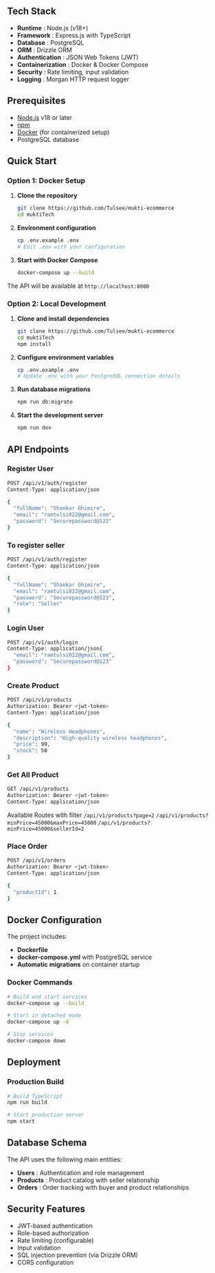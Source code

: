 ## Tech Stack

- **Runtime** : Node.js (v18+)
- **Framework** : Express.js with TypeScript
- **Database** : PostgreSQL
- **ORM** : Drizzle ORM
- **Authentication** : JSON Web Tokens (JWT)
- **Containerization** : Docker & Docker Compose
- **Security** : Rate limiting, input validation
- **Logging** : Morgan HTTP request logger

## Prerequisites

- [Node.js](https://nodejs.org/) v18 or later
- [npm](https://www.npmjs.com/)
- [Docker](https://www.docker.com/products/docker-desktop/) (for containerized setup)
- PostgreSQL database

## Quick Start

### Option 1: Docker Setup

1. **Clone the repository**
   ```bash
   git clone https://github.com/Tulsee/mukti-ecommerce
   cd muktiTech
   ```
2. **Environment configuration**
   ```bash
   cp .env.example .env
   # Edit .env with your configuration
   ```
3. **Start with Docker Compose**
   ```bash
   docker-compose up --build
   ```

The API will be available at `http://localhost:8000`

### Option 2: Local Development

1. **Clone and install dependencies**
   ```bash
   git clone https://github.com/Tulsee/mukti-ecommerce
   cd muktiTech
   npm install
   ```
2. **Configure environment variables**
   ```bash
   cp .env.example .env
   # Update .env with your PostgreSQL connection details
   ```
3. **Run database migrations**
   ```bash
   npm run db:migrate
   ```
4. **Start the development server**
   ```bash
   npm run dev
   ```

## API Endpoints

### Register User

```bash
POST /api/v1/auth/register
Content-Type: application/json

{
  "fullName": "Shankar Ghimire",
  "email": "ramtulsi022@gmail.com",
  "password": "Securepassword@123"
}
```

### To register seller

```bash
POST /api/v1/auth/register
Content-Type: application/json

{
  "fullName": "Shankar Ghimire",
  "email": "ramtulsi022@gmail.com",
  "password": "Securepassword@123",
  "role": "Seller"
}
```

### Login User

```bash
POST /api/v1/auth/login
Content-Type: application/json{
  "email": "ramtulsi022@gmail.com",
  "password": "Securepassword@123"
}
```

### Create Product

```bash
POST /api/v1/products
Authorization: Bearer <jwt-token>
Content-Type: application/json

{
  "name": "Wireless Headphones",
  "description": "High-quality wireless headphones",
  "price": 99,
  "stock": 50
}
```

### Get All Product

```bash
GET /api/v1/products
Authorization: Bearer <jwt-token>
Content-Type: application/json
```

Available Routes with filter
`/api/v1/products?page=2`
`/api/v1/products?minPrice=45000&maxPrice=45000`
`/api/v1/products?minPrice=45000&sellerId=2`

### Place Order

```bash
POST /api/v1/orders
Authorization: Bearer <jwt-token>
Content-Type: application/json

{
  "productId": 1
}
```

## Docker Configuration

The project includes:

- **Dockerfile**
- **docker-compose.yml** with PostgreSQL service
- **Automatic migrations** on container startup

### Docker Commands

```bash
# Build and start services
docker-compose up --build

# Start in detached mode
docker-compose up -d

# Stop services
docker-compose down
```

## Deployment

### Production Build

```bash
# Build TypeScript
npm run build

# Start production server
npm start
```

## Database Schema

The API uses the following main entities:

- **Users** : Authentication and role management
- **Products** : Product catalog with seller relationship
- **Orders** : Order tracking with buyer and product relationships

## Security Features

- JWT-based authentication
- Role-based authorization
- Rate limiting (configurable)
- Input validation
- SQL injection prevention (via Drizzle ORM)
- CORS configuration

